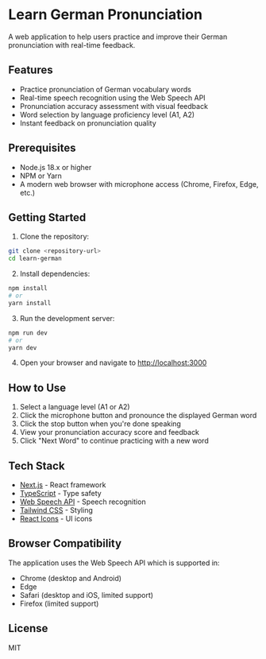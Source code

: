 # Learn German Pronunciation

A web application to help users practice and improve their German pronunciation with real-time feedback.

## Features

- Practice pronunciation of German vocabulary words
- Real-time speech recognition using the Web Speech API
- Pronunciation accuracy assessment with visual feedback
- Word selection by language proficiency level (A1, A2)
- Instant feedback on pronunciation quality

## Prerequisites

- Node.js 18.x or higher
- NPM or Yarn
- A modern web browser with microphone access (Chrome, Firefox, Edge, etc.)

## Getting Started

1. Clone the repository:
```bash
git clone <repository-url>
cd learn-german
```

2. Install dependencies:
```bash
npm install
# or
yarn install
```

3. Run the development server:
```bash
npm run dev
# or
yarn dev
```

4. Open your browser and navigate to [http://localhost:3000](http://localhost:3000)

## How to Use

1. Select a language level (A1 or A2)
2. Click the microphone button and pronounce the displayed German word
3. Click the stop button when you're done speaking
4. View your pronunciation accuracy score and feedback
5. Click "Next Word" to continue practicing with a new word

## Tech Stack

- [Next.js](https://nextjs.org/) - React framework
- [TypeScript](https://www.typescriptlang.org/) - Type safety
- [Web Speech API](https://developer.mozilla.org/en-US/docs/Web/API/Web_Speech_API) - Speech recognition
- [Tailwind CSS](https://tailwindcss.com/) - Styling
- [React Icons](https://react-icons.github.io/react-icons/) - UI icons

## Browser Compatibility

The application uses the Web Speech API which is supported in:
- Chrome (desktop and Android)
- Edge
- Safari (desktop and iOS, limited support)
- Firefox (limited support)

## License

MIT
